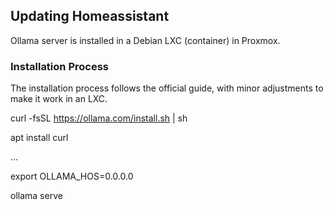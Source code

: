 
## Updating Homeassistant

Ollama server is installed in a Debian LXC (container) in Proxmox.

### Installation Process
The installation process follows the official guide, with minor adjustments to make it work in an LXC.


curl -fsSL https://ollama.com/install.sh | sh

apt install curl

...

export OLLAMA_HOS=0.0.0.0

ollama serve
